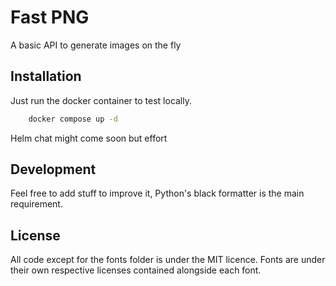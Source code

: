 # Fast PNG

A basic API to generate images on the fly

## Installation

Just run the docker container to test locally.

```bash
    docker compose up -d
```

Helm chat might come soon but effort

## Development

Feel free to add stuff to improve it, Python's black formatter is the main requirement.

## License

All code except for the fonts folder is under the MIT licence. Fonts are under their own respective licenses contained alongside each font.
